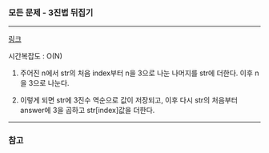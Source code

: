 ### 모든 문제 - 3진법 뒤집기
___

[링크](https://programmers.co.kr/learn/courses/30/lessons/68935?language=python3)

시간복잡도 : O(N) 

1. 주어진 n에서 str의 처음 index부터 n을 3으로 나눈 나머지를 str에 더한다. 이후 n을 3으로 나눈다.

2. 이렇게 되면 str에 3진수 역순으로 값이 저장되고, 이후 다시 str의 처음부터 answer에 3을 곱하고 str\[index\]값을 더한다.

___
### 참고